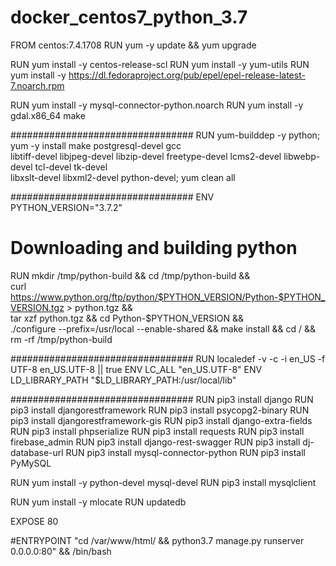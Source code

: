 # docker_centos7_python_3.7


FROM centos:7.4.1708
RUN yum -y update && yum upgrade

RUN yum install -y centos-release-scl
RUN yum install -y yum-utils
RUN yum install -y https://dl.fedoraproject.org/pub/epel/epel-release-latest-7.noarch.rpm

RUN yum install -y mysql-connector-python.noarch
RUN yum install -y gdal.x86_64 make

#################################
RUN yum-builddep -y python; yum -y install make postgresql-devel gcc \
 libtiff-devel libjpeg-devel libzip-devel freetype-devel lcms2-devel libwebp-devel tcl-devel tk-devel \
 libxslt-devel libxml2-devel python-devel; yum clean all

#################################
ENV PYTHON_VERSION="3.7.2"
# Downloading and building python
RUN mkdir /tmp/python-build && cd /tmp/python-build && \
  curl https://www.python.org/ftp/python/$PYTHON_VERSION/Python-$PYTHON_VERSION.tgz > python.tgz && \
  tar xzf python.tgz && cd Python-$PYTHON_VERSION && \
  ./configure --prefix=/usr/local --enable-shared && make install && cd / && rm -rf /tmp/python-build

#################################
RUN localedef -v -c -i en_US -f UTF-8 en_US.UTF-8 || true
ENV LC_ALL "en_US.UTF-8"
ENV LD_LIBRARY_PATH "$LD_LIBRARY_PATH:/usr/local/lib"

#################################
RUN pip3 install django
RUN pip3 install djangorestframework
RUN pip3 install psycopg2-binary
RUN pip3 install djangorestframework-gis
RUN pip3 install django-extra-fields
RUN pip3 install phpserialize
RUN pip3 install requests
RUN pip3 install firebase_admin
RUN pip3 install django-rest-swagger
RUN pip3 install dj-database-url
RUN pip3 install mysql-connector-python
RUN pip3 install PyMySQL

RUN yum install -y python-devel mysql-devel
RUN pip3 install mysqlclient

RUN yum install -y mlocate
RUN updatedb

EXPOSE 80

#ENTRYPOINT "cd /var/www/html/ && python3.7 manage.py runserver 0.0.0.0:80" && /bin/bash
